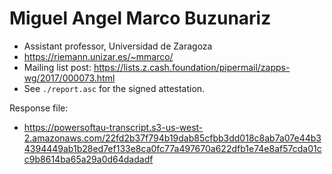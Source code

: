 # Miguel Angel Marco Buzunariz

* Assistant professor, Universidad de Zaragoza
* https://riemann.unizar.es/~mmarco/
* Mailing list post: <https://lists.z.cash.foundation/pipermail/zapps-wg/2017/000073.html>
* See `./report.asc` for the signed attestation.

Response file:

* https://powersoftau-transcript.s3-us-west-2.amazonaws.com/22fd2b37f794b19dab85cfbb3dd018c8ab7a07e44b34394449ab1b28ed7ef133e8ca0fc77a497670a622dfb1e74e8af57cda01cc9b8614ba65a29a0d64dadadf
